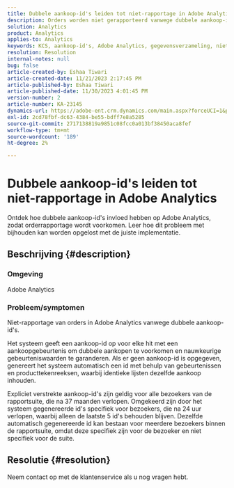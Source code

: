 ```yaml
---
title: Dubbele aankoop-id's leiden tot niet-rapportage in Adobe Analytics
description: Orders worden niet gerapporteerd vanwege dubbele aankoop-id's. Dit probleem doet zich voor omdat deze id's niet worden verzonden in de implementatie.
solution: Analytics
product: Analytics
applies-to: Analytics
keywords: KCS, aankoop-id's, Adobe Analytics, gegevensverzameling, niet-rapportage, veelgestelde vragen
resolution: Resolution
internal-notes: null
bug: false
article-created-by: Eshaa Tiwari
article-created-date: 11/21/2023 2:17:45 PM
article-published-by: Eshaa Tiwari
article-published-date: 11/30/2023 4:01:45 PM
version-number: 2
article-number: KA-23145
dynamics-url: https://adobe-ent.crm.dynamics.com/main.aspx?forceUCI=1&pagetype=entityrecord&etn=knowledgearticle&id=2863b9bc-7888-ee11-8179-6045bd006268
exl-id: 2cd78fbf-dc63-4384-be55-bdff7e8a5285
source-git-commit: 2717138819a9851c08fcc0a013bf38450aca8fef
workflow-type: tm+mt
source-wordcount: '189'
ht-degree: 2%

---
```


# Dubbele aankoop-id&#39;s leiden tot niet-rapportage in Adobe Analytics


Ontdek hoe dubbele aankoop-id&#39;s invloed hebben op Adobe Analytics, zodat orderrapportage wordt voorkomen. Leer hoe dit probleem met bijhouden kan worden opgelost met de juiste implementatie.

## Beschrijving {#description}


### Omgeving

Adobe Analytics

### <b>Probleem/symptomen</b>

Niet-rapportage van orders in Adobe Analytics vanwege dubbele aankoop-id&#39;s.

Het systeem geeft een aankoop-id op voor elke hit met een aankoopgebeurtenis om dubbele aankopen te voorkomen en nauwkeurige gebeurteniswaarden te garanderen. Als er geen aankoop-id is opgegeven, genereert het systeem automatisch een id met behulp van gebeurtenissen en producttekenreeksen, waarbij identieke lijsten dezelfde aankoop inhouden.

Expliciet verstrekte aankoop-id&#39;s zijn geldig voor alle bezoekers van de rapportsuite, die na 37 maanden verlopen. Omgekeerd zijn door het systeem gegenereerde id&#39;s specifiek voor bezoekers, die na 24 uur verlopen, waarbij alleen de laatste 5 id&#39;s behouden blijven. Dezelfde automatisch gegenereerde id kan bestaan voor meerdere bezoekers binnen de rapportsuite, omdat deze specifiek zijn voor de bezoeker en niet specifiek voor de suite.


## Resolutie {#resolution}


Neem contact op met de klantenservice als u nog vragen hebt.
